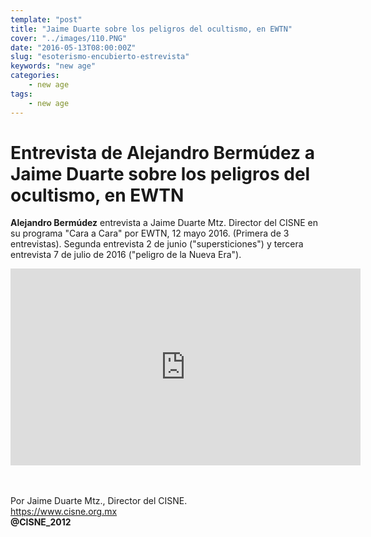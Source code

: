 ```yaml
---
template: "post"
title: "Jaime Duarte sobre los peligros del ocultismo, en EWTN"
cover: "../images/110.PNG"
date: "2016-05-13T08:00:00Z"
slug: "esoterismo-encubierto-estrevista"
keywords: "new age"
categories: 
    - new age
tags: 
    - new age
---
```


# Entrevista de Alejandro Bermúdez a Jaime Duarte sobre los peligros del ocultismo, en EWTN

**Alejandro Bermúdez** entrevista a Jaime Duarte Mtz. Director del CISNE en su programa "Cara a Cara" por EWTN, 12 mayo 2016. (Primera de 3 entrevistas).
Segunda entrevista 2 de junio ("supersticiones") y tercera entrevista 7 de julio de 2016 ("peligro de la Nueva Era").

<iframe width="560" height="315" src="https://www.youtube.com/embed/-mdKtMYuO5c?list=PLgZTQ5_byGBcwRX6fofMk3C2qbgGelrQ4" title="YouTube video player" frameborder="0" allow="accelerometer; autoplay; clipboard-write; encrypted-media; gyroscope; picture-in-picture" allowfullscreen></iframe>

<br/><br/>
Por Jaime Duarte Mtz., Director del CISNE.  
<https://www.cisne.org.mx>  
**@CISNE_2012**